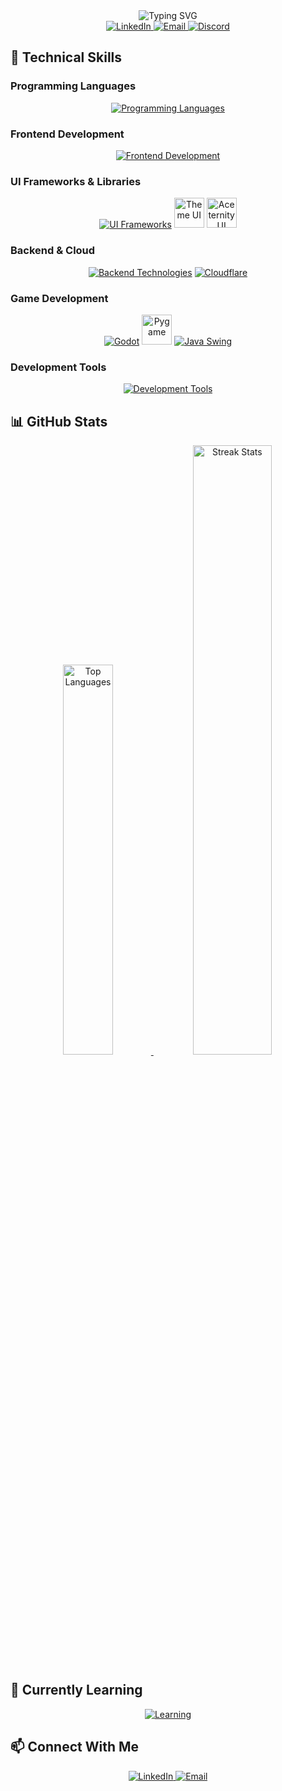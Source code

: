 <div align="center">
  <img src="https://readme-typing-svg.demolab.com?font=Poppins&weight=600&size=30&duration=4000&pause=1000&color=7E3ACE&center=true&vCenter=true&width=500&lines=Hi+%F0%9F%91%8B,+I'm+Ritvik+Goyal;Full-Stack+Developer;Cloud+Enthusiast;Continuous+Learner" alt="Typing SVG" />
</div>

<div align="center">
  <a href="https://linkedin.com/in/ritvikgoyal1">
    <img src="https://img.shields.io/badge/LinkedIn-0077B5?style=flat&logo=linkedin&logoColor=white" alt="LinkedIn" />
  </a>
  <a href="mailto:ritvik@ritvikgoyal.com">
    <img src="https://img.shields.io/badge/Email-D14836?style=flat&logo=gmail&logoColor=white" alt="Email" />
  </a>
  <a href="https://discordapp.com/users/885632889084076052">
    <img src="https://img.shields.io/badge/Discord-5865F2?style=flat&logo=discord&logoColor=white" alt="Discord" />
  </a>
</div>

## 💼 Technical Skills

### Programming Languages
<div align="center">
  <a href="#"><img src="https://skillicons.dev/icons?i=java,python,js,ts" alt="Programming Languages" /></a>
</div>

### Frontend Development
<div align="center">
  <a href="#"><img src="https://skillicons.dev/icons?i=html,css,react,nextjs,svelte,astro" alt="Frontend Development" /></a>
</div>

### UI Frameworks & Libraries
<div align="center">
  <a href="#"><img src="https://skillicons.dev/icons?i=tailwind,materialui,bootstrap" alt="UI Frameworks" /></a>
  <a href="https://theme-ui.com"><img src="https://raw.githubusercontent.com/system-ui/theme-ui/master/packages/docs/static/icon.png" width="48" height="48" alt="Theme UI" /></a>
  <a href="https://ui.aceternity.com/"><img src="https://ui.aceternity.com/_next/image?url=%2Flogo-dark.png&w=128&q=75" width="48" height="48" alt="Aceternity UI" /></a>
</div>

### Backend & Cloud
<div align="center">
  <a href="#"><img src="https://skillicons.dev/icons?i=flask,firebase" alt="Backend Technologies" /></a>
  <a href="https://cloudflare.com"><img src="https://skillicons.dev/icons?i=cloudflare" alt="Cloudflare" /></a>
</div>

### Game Development
<div align="center">
  <a href="#"><img src="https://skillicons.dev/icons?i=godot" alt="Godot" /></a>
  <a href="https://www.pygame.org/"><img src="https://www.pygame.org/ftp/pygame-head-party.png" width="48" height="48" alt="Pygame" /></a>
  <a href="#"><img src="https://skillicons.dev/icons?i=java" alt="Java Swing" /></a>
</div>

### Development Tools
<div align="center">
  <a href="#"><img src="https://skillicons.dev/icons?i=vscode,git,eclipse" alt="Development Tools" /></a>
</div>

## 📊 GitHub Stats

<div align="center">
  <a href="#">
    <img src="https://github-readme-stats.vercel.app/api/top-langs/?username=ritvikgoyal1&layout=donut&theme=radical&hide_border=true&border_radius=10" width="40%" alt="Top Languages" />
  </a>
  <a href="#">
    <img src="https://streak-stats.demolab.com?user=ritvikgoyal1&theme=radical&hide_border=true&border_radius=10" width="50%" alt="Streak Stats" />
  </a>
</div>

## 🌱 Currently Learning

<div align="center">
  <a href="#"><img src="https://skillicons.dev/icons?i=docker,pytorch,nodejs,sqlite" alt="Learning" /></a>
</div>

## 📫 Connect With Me

<div align="center">
  <a href="https://linkedin.com/in/ritvikgoyal1">
    <img src="https://custom-icon-badges.demolab.com/badge/-LinkedIn-0A66C2?style=for-the-badge&logo=linkedin&logoColor=white" alt="LinkedIn"/>
  </a>
  <a href="mailto:ritvik@ritvikgoyal.com">
    <img src="https://custom-icon-badges.demolab.com/badge/-Email-EA4335?style=for-the-badge&logo=gmail&logoColor=white" alt="Email"/>
  </a>
</dev>
